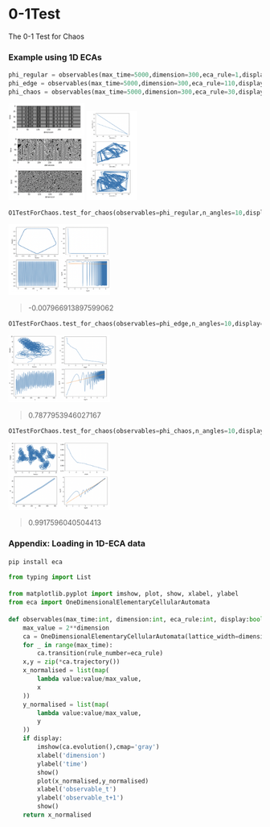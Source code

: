 # 0-1Test
The 0-1 Test for Chaos

### Example using 1D ECAs
```python
phi_regular = observables(max_time=5000,dimension=300,eca_rule=1,display=True)
phi_edge = observables(max_time=5000,dimension=300,eca_rule=110,display=True)
phi_chaos = observables(max_time=5000,dimension=300,eca_rule=30,display=True)
```
<img src="https://github.com/mohammedterryjack/0-1Test/blob/ea60778ba171a6e989d0cc9b3bd9eea0e603e24b/images/trajectories.png" width=30% height=30%>
<img src="https://github.com/mohammedterryjack/0-1Test/blob/7a526e5a8e385774bdcbd090220d0a9ec6ada6e5/images/observables.png" width=20% height=20%>

```python
O1TestForChaos.test_for_chaos(observables=phi_regular,n_angles=10,display=True)
```

<img src="https://github.com/mohammedterryjack/0-1Test/blob/73b1190cb6cbe57e066155129b201e23c20251bf/images/regular.png" width=40% height=40%>

> -0.007966913897599062

```python
O1TestForChaos.test_for_chaos(observables=phi_edge,n_angles=10,display=True)
```

<img src="https://github.com/mohammedterryjack/0-1Test/blob/ec9fd4e51731063f6fe5372e6d8feb44110512f5/images/edge.png" width=40% height=40%>

> 0.7877953946027167

```python
O1TestForChaos.test_for_chaos(observables=phi_chaos,n_angles=10,display=True)
```

<img src="https://github.com/mohammedterryjack/0-1Test/blob/ec9fd4e51731063f6fe5372e6d8feb44110512f5/images/chaos.png" width=40% height=40%>

> 0.9917596040504413

### Appendix: Loading in 1D-ECA data
```pip install eca```

```python
from typing import List

from matplotlib.pyplot import imshow, plot, show, xlabel, ylabel 
from eca import OneDimensionalElementaryCellularAutomata

def observables(max_time:int, dimension:int, eca_rule:int, display:bool=False) -> List[float]:
    max_value = 2**dimension
    ca = OneDimensionalElementaryCellularAutomata(lattice_width=dimension)
    for _ in range(max_time):
        ca.transition(rule_number=eca_rule)
    x,y = zip(*ca.trajectory())
    x_normalised = list(map(
        lambda value:value/max_value,
        x
    ))
    y_normalised = list(map(
        lambda value:value/max_value,
        y
    ))
    if display:
        imshow(ca.evolution(),cmap='gray')
        xlabel('dimension')
        ylabel('time')
        show()
        plot(x_normalised,y_normalised)
        xlabel('observable_t')
        ylabel('observable_t+1')
        show()
    return x_normalised
```
